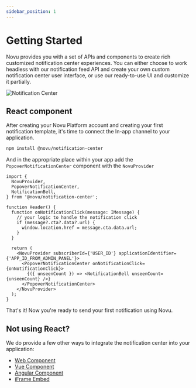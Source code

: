 ```yaml
---
sidebar_position: 1
---
```


# Getting Started

Novu provides you with a set of APIs and components to create rich customized notification center experiences. You can either choose to work headless with our notification feed API and create your own custom notification center user interface, or use our ready-to-use UI and customize it partially.

![Notification Center](/img/notification-center.png)

## React component

After creating your Novu Platform account and creating your first notification template, it's time to connect the In-app channel to your application.

```bash
npm install @novu/notification-center
```

And in the appropriate place within your app add the `PopoverNotificationCenter` component with the `NovuProvider`

```tsx
import {
  NovuProvider,
  PopoverNotificationCenter,
  NotificationBell,
} from '@novu/notification-center';

function Header() {
  function onNotificationClick(message: IMessage) {
    // your logic to handle the notification click
    if (message?.cta?.data?.url) {
      window.location.href = message.cta.data.url;
    }
  }

  return (
    <NovuProvider subscriberId={'USER_ID'} applicationIdentifier={'APP_ID_FROM_ADMIN_PANEL'}>
      <PopoverNotificationCenter onNotificationClick={onNotificationClick}>
        {({ unseenCount }) => <NotificationBell unseenCount={unseenCount} />}
      </PopoverNotificationCenter>
    </NovuProvider>
  );
}
```

That's it! Now you're ready to send your first notification using Novu.

## Not using React?

We do provide a few other ways to integrate the notification center into your application:

- [Web Component](/notification-center/web-component)
- [Vue Component](/notification-center/vue-component)
- [Angular Component](/notification-center/angular-component)
- [iFrame Embed](/notification-center/iframe-embed)
